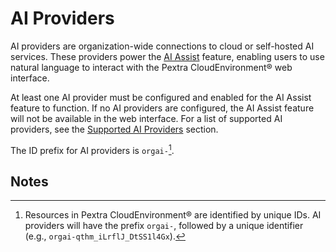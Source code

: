 # AI Providers
AI providers are organization-wide connections to cloud or self-hosted AI services. These providers power the [AI Assist](../../web-interface/ai-assist.md) feature, enabling users to use natural language to interact with the Pextra CloudEnvironment® web interface.

At least one AI provider must be configured and enabled for the AI Assist feature to function. If no AI providers are configured, the AI Assist feature will not be available in the web interface. For a list of supported AI providers, see the [Supported AI Providers](./supported.md) section.

The ID prefix for AI providers is `orgai-`[^1].

## Notes

[^1]: Resources in Pextra CloudEnvironment® are identified by unique IDs. AI providers will have the prefix `orgai-`, followed by a unique identifier (e.g., `orgai-qthm_iLrflJ_DtSS1l4Gx`).
